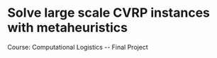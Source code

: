 # Solve large scale CVRP instances with metaheuristics

Course: Computational Logistics -- Final Project

